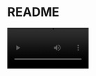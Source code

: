# README

<div>
    <video src = "https://youtube.com/shorts/T0PgGwEeLGw?feature=share" width = "187">
</div>
